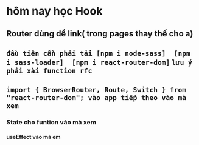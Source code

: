 

# hôm nay học Hook

## Router dùng dể link( trong pages thay thế cho a)
## `đầu tiên cần phải tải [npm i node-sass]  [npm i sass-loader]  [npm i react-router-dom]` ` lưu ý phải xài function rfc  `
## ` import { BrowserRouter, Route, Switch } from "react-router-dom"; vào app tiếp theo vào mà xem `


### State cho funtion vào mà xem


#### useEffect vào mà em